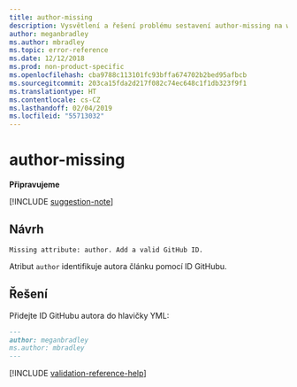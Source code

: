 ```yaml
---
title: author-missing
description: Vysvětlení a řešení problému sestavení author-missing na webu Docs
author: meganbradley
ms.author: mbradley
ms.topic: error-reference
ms.date: 12/12/2018
ms.prod: non-product-specific
ms.openlocfilehash: cba9788c113101fc93bffa674702b2bed95afbcb
ms.sourcegitcommit: 203ca15fda2d217f082c74ec648c1f1db323f9f1
ms.translationtype: HT
ms.contentlocale: cs-CZ
ms.lasthandoff: 02/04/2019
ms.locfileid: "55713032"
---
```

# <a name="author-missing"></a>author-missing

**Připravujeme**

[!INCLUDE [suggestion-note](includes/suggestion-note.md)]

## <a name="suggestion"></a>Návrh

`Missing attribute: author. Add a valid GitHub ID.`

Atribut `author` identifikuje autora článku pomocí ID GitHubu. 

## <a name="resolution"></a>Řešení

Přidejte ID GitHubu autora do hlavičky YML:

```markdown
---
author: meganbradley
ms.author: mbradley
---
```

<!--make sure to add this file to your includes folder and verify the path-->
[!INCLUDE [validation-reference-help](includes/validation-reference-help.md)]